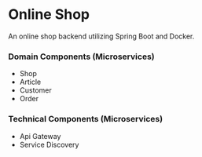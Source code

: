 # Online Shop

An online shop backend utilizing Spring Boot and Docker.

### Domain Components (Microservices)
- Shop
- Article
- Customer
- Order

### Technical Components (Microservices)
- Api Gateway
- Service Discovery